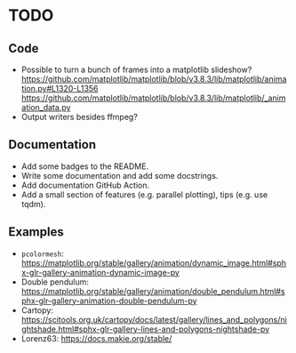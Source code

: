 # TODO

## Code

* Possible to turn a bunch of frames into a matplotlib slideshow?
  https://github.com/matplotlib/matplotlib/blob/v3.8.3/lib/matplotlib/animation.py#L1320-L1356
  https://github.com/matplotlib/matplotlib/blob/v3.8.3/lib/matplotlib/_animation_data.py
* Output writers besides ffmpeg?

## Documentation

* Add some badges to the README.
* Write some documentation and add some docstrings.
* Add documentation GitHub Action.
* Add a small section of features (e.g. parallel plotting), tips (e.g. use tqdm).

## Examples

* `pcolormesh`: https://matplotlib.org/stable/gallery/animation/dynamic_image.html#sphx-glr-gallery-animation-dynamic-image-py
* Double pendulum: https://matplotlib.org/stable/gallery/animation/double_pendulum.html#sphx-glr-gallery-animation-double-pendulum-py
* Cartopy: https://scitools.org.uk/cartopy/docs/latest/gallery/lines_and_polygons/nightshade.html#sphx-glr-gallery-lines-and-polygons-nightshade-py
* Lorenz63: https://docs.makie.org/stable/